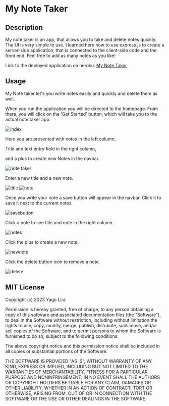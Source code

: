 # My Note Taker

## Description
My note taker is an app, that allows you to take and delete notes quickly.
The UI is very simple to use.
I learned here how to use express.js to create a server-side application, that is connected to the client-side code and the front end.
Feel free to add as many notes as you like!

Link to the deployed application on heroku: [My Note Taker](https://stark-lowlands-09654-dbf24e2cd0cc.herokuapp.com/)


## Usage

My Note taker let's you write notes easily and quickly and delete them as well.

When you run the application you will be directed to the homepage. From there, you will click on the 'Get Started' button, which will take you to the actual note taker app.

![index]()

Here you are presented with notes in the left column,

Title and text entry field in the right column,

and a plus to create new Notes in the navbar.

![note taker]()

Enter a new title and a new note.

![title]()
![note ]()

Once you write your note a save button will appear in the navbar. Click it to save it next to the current notes.

![savebutton]()

Click a note to see title and note in the right column.

![notes]()

Click the plus to create a new note.

![newnote]()

Click the delete button icon to remove a note.

![delete]()

## MIT License

Copyright (c) 2023 Yago Lira

Permission is hereby granted, free of charge, to any person obtaining a copy
of this software and associated documentation files (the "Software"), to deal
in the Software without restriction, including without limitation the rights
to use, copy, modify, merge, publish, distribute, sublicense, and/or sell
copies of the Software, and to permit persons to whom the Software is
furnished to do so, subject to the following conditions:

The above copyright notice and this permission notice shall be included in all
copies or substantial portions of the Software.

THE SOFTWARE IS PROVIDED "AS IS", WITHOUT WARRANTY OF ANY KIND, EXPRESS OR
IMPLIED, INCLUDING BUT NOT LIMITED TO THE WARRANTIES OF MERCHANTABILITY,
FITNESS FOR A PARTICULAR PURPOSE AND NONINFRINGEMENT. IN NO EVENT SHALL THE
AUTHORS OR COPYRIGHT HOLDERS BE LIABLE FOR ANY CLAIM, DAMAGES OR OTHER
LIABILITY, WHETHER IN AN ACTION OF CONTRACT, TORT OR OTHERWISE, ARISING FROM,
OUT OF OR IN CONNECTION WITH THE SOFTWARE OR THE USE OR OTHER DEALINGS IN THE
SOFTWARE.
